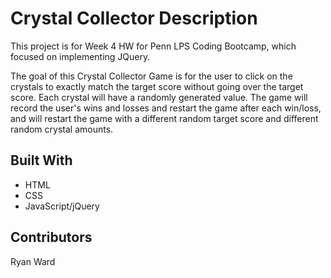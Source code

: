 # Crystal Collector Description

This project is for Week 4 HW for Penn LPS Coding Bootcamp, which focused on implementing JQuery. 

The goal of this Crystal Collector Game is for the user to click on the crystals to exactly match the target score without going over the target score. Each crystal will have a randomly generated value. The game will record the user's wins and losses and restart the game after each win/loss, and will restart the game with a different random target score and different random crystal amounts. 

## Built With

* HTML
* CSS
* JavaScript/jQuery

## Contributors

Ryan Ward
